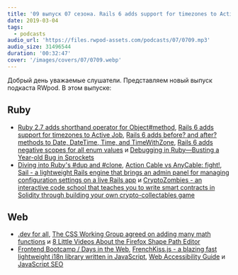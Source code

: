 ```yaml
---
title: '09 выпуск 07 сезона. Rails 6 adds support for timezones to Active Job, .dev for all, renchKiss.js, JavaScript SEO и прочее'
date: 2019-03-04
tags:
  - podcasts
audio_url: 'https://files.rwpod-assets.com/podcasts/07/0709.mp3'
audio_size: 31496544
duration: '00:32:47'
cover: '/images/covers/07/0709.webp'
---
```


Добрый день уважаемые слушатели. Представляем новый выпуск подкаста RWpod. В этом выпуске:

## Ruby

- [Ruby 2.7 adds shorthand operator for Object#method](https://blog.saeloun.com/2019/02/26/ruby-2-7-method-shorthand.html), [Rails 6 adds support for timezones to Active Job](https://blog.saeloun.com/2019/03/02/rails-activejob-timezone-support.html), [Rails 6 adds before? and after? methods to Date, DateTime, Time, and TimeWithZone](https://blog.saeloun.com/2019/03/01/rails-6-before-and-after-for-date-and-time.html), [Rails 6 adds negative scopes for all enum values](https://blog.saeloun.com/2019/02/26/rails-6-negative-scopes-for-enum-values.html) и [Debugging in Ruby—Busting a Year-old Bug in Sprockets](https://blog.heroku.com/debugging-year-old-sprockets-bug)
- [Diving into Ruby's #dup and #clone](https://blog.appsignal.com/2019/02/26/diving-into-dup-and-clone.html), [Action Cable vs AnyCable: fight!](https://nebulab.it/blog/actioncable-vs-anycable-fight/), [Sail - a lightweight Rails engine that brings an admin panel for managing configuration settings on a live Rails app](https://github.com/vinistock/sail) и [CryptoZombies - an interactive code school that teaches you to write smart contracts in Solidity through building your own crypto-collectables game](https://cryptozombies.io/)

## Web

- [.dev for all](https://developers.googleblog.com/2019/02/dev-for-all.html), [The CSS Working Group agreed on adding many math functions](https://twitter.com/bdc/status/1100921258839953408) и [8 Little Videos About the Firefox Shape Path Editor](https://blog.bitsrc.io/8-little-videos-about-the-firefox-shape-path-editor-96a12c7cd3b6)
- [Frontend Bootcamp / Days in the Web](https://github.com/Microsoft/frontend-bootcamp), [FrenchKiss.js - a blazing fast lightweight i18n library written in JavaScript](https://github.com/koala-interactive/frenchkiss.js), [Web Accessibility Guide](https://webaccessibility.guide/) и [JavaScript SEO](https://www.youtube.com/watch?v=wSwzfEn5-6A)
